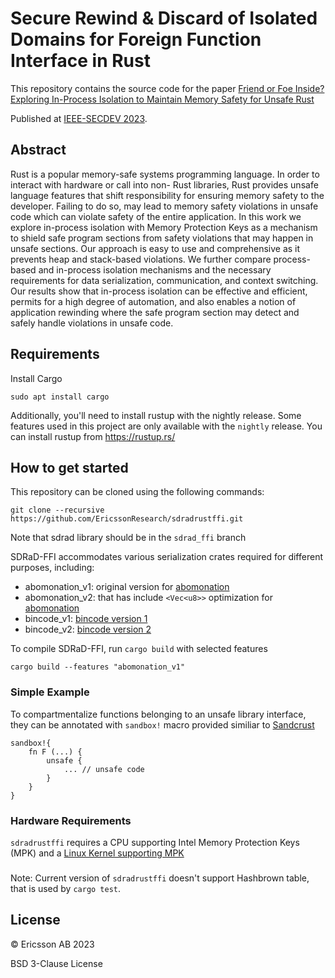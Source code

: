 # Secure Rewind & Discard of Isolated Domains for Foreign Function Interface in Rust

This repository contains the source code for the paper [Friend or Foe Inside? Exploring In-Process Isolation to Maintain Memory Safety for Unsafe Rust](https://arxiv.org/pdf/2306.08127.pdf)

Published at [IEEE-SECDEV 2023](https://secdev.ieee.org/2023/home). 

## Abstract

Rust is a popular memory-safe systems programming language. In order to interact with hardware or call into non- Rust libraries, Rust provides unsafe language features that shift responsibility for ensuring memory safety to the developer. Failing to do so, may lead to memory safety violations in unsafe code which can violate safety of the entire application. In this work we explore in-process isolation with Memory Protection Keys as a mechanism to shield safe program sections from safety violations that may happen in unsafe sections. Our approach is easy to use and comprehensive as it prevents heap and stack-based violations. We further compare process-based and in-process isolation mechanisms and the necessary requirements for data serialization, communication, and context switching. Our results show that in-process isolation can be effective and efficient, permits for a high degree of automation, and also enables a notion of application rewinding where the safe program section may detect and safely handle violations in unsafe code.
## Requirements 
Install Cargo
```
sudo apt install cargo 
```
Additionally, you'll need to install rustup with the nightly release. Some features used in this project are only available with the `nightly` release. You can install rustup from https://rustup.rs/


## How to get started

This repository can be cloned using the following commands:
```
git clone --recursive https://github.com/EricssonResearch/sdradrustffi.git
```
Note that sdrad library should be in the `sdrad_ffi` branch 

SDRaD-FFI accommodates various serialization crates required for different purposes, including:

- abomonation_v1: original version for [abomonation](git@github.com:TimelyDataflow/abomonation.git)
- abomonation_v2: that has include `<Vec<u8>>` optimization for [abomonation](https://github.com/secure-rewind-and-discard/abomonation.git)
- bincode_v1: [bincode version 1](https://github.com/bincode-org/bincode)
- bincode_v2: [bincode version 2](https://github.com/bincode-org/bincode)


To compile SDRaD-FFI, run `cargo build` with selected features 


```
cargo build --features "abomonation_v1"
```


### Simple Example 
To compartmentalize functions belonging to an unsafe library interface, they can be
annotated with `sandbox!` macro provided similiar to [Sandcrust](https://github.com/atopia/sandcrust)

```
sandbox!{
    fn F (...) {
        unsafe {
            ... // unsafe code
        }
    }
}
```


### Hardware Requirements
`sdradrustffi` requires a CPU supporting Intel Memory Protection Keys (MPK) and a [Linux Kernel supporting MPK](https://www.kernel.org/doc/html/next/core-api/protection-keys.html)


### 
Note: Current version of `sdradrustffi` doesn't support Hashbrown table, that is used by `cargo test`. 

## License 

© Ericsson AB 2023

BSD 3-Clause License

